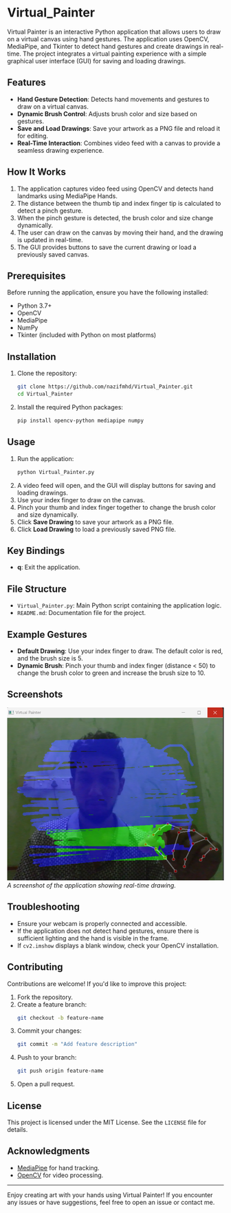 # Virtual_Painter

Virtual Painter is an interactive Python application that allows users to draw on a virtual canvas using hand gestures. The application uses OpenCV, MediaPipe, and Tkinter to detect hand gestures and create drawings in real-time. The project integrates a virtual painting experience with a simple graphical user interface (GUI) for saving and loading drawings.

## Features

- **Hand Gesture Detection**: Detects hand movements and gestures to draw on a virtual canvas.
- **Dynamic Brush Control**: Adjusts brush color and size based on gestures.
- **Save and Load Drawings**: Save your artwork as a PNG file and reload it for editing.
- **Real-Time Interaction**: Combines video feed with a canvas to provide a seamless drawing experience.

## How It Works

1. The application captures video feed using OpenCV and detects hand landmarks using MediaPipe Hands.
2. The distance between the thumb tip and index finger tip is calculated to detect a pinch gesture.
3. When the pinch gesture is detected, the brush color and size change dynamically.
4. The user can draw on the canvas by moving their hand, and the drawing is updated in real-time.
5. The GUI provides buttons to save the current drawing or load a previously saved canvas.

## Prerequisites

Before running the application, ensure you have the following installed:

- Python 3.7+
- OpenCV
- MediaPipe
- NumPy
- Tkinter (included with Python on most platforms)

## Installation

1. Clone the repository:
   ```bash
   git clone https://github.com/nazifmhd/Virtual_Painter.git
   cd Virtual_Painter
   ```
2. Install the required Python packages:
   ```bash
   pip install opencv-python mediapipe numpy
   ```

## Usage

1. Run the application:
   ```bash
   python Virtual_Painter.py
   ```
2. A video feed will open, and the GUI will display buttons for saving and loading drawings.
3. Use your index finger to draw on the canvas.
4. Pinch your thumb and index finger together to change the brush color and size dynamically.
5. Click **Save Drawing** to save your artwork as a PNG file.
6. Click **Load Drawing** to load a previously saved PNG file.

## Key Bindings

- **q**: Exit the application.

## File Structure

- `Virtual_Painter.py`: Main Python script containing the application logic.
- `README.md`: Documentation file for the project.

## Example Gestures

- **Default Drawing**: Use your index finger to draw. The default color is red, and the brush size is 5.
- **Dynamic Brush**: Pinch your thumb and index finger (distance < 50) to change the brush color to green and increase the brush size to 10.

## Screenshots

![Virtual Painter Interface](https://github.com/nazifmhd/Virtual_Painter/blob/main/image.png)  
*A screenshot of the application showing real-time drawing.*

## Troubleshooting

- Ensure your webcam is properly connected and accessible.
- If the application does not detect hand gestures, ensure there is sufficient lighting and the hand is visible in the frame.
- If `cv2.imshow` displays a blank window, check your OpenCV installation.

## Contributing

Contributions are welcome! If you'd like to improve this project:

1. Fork the repository.
2. Create a feature branch:
   ```bash
   git checkout -b feature-name
   ```
3. Commit your changes:
   ```bash
   git commit -m "Add feature description"
   ```
4. Push to your branch:
   ```bash
   git push origin feature-name
   ```
5. Open a pull request.

## License

This project is licensed under the MIT License. See the `LICENSE` file for details.

## Acknowledgments

- [MediaPipe](https://google.github.io/mediapipe/) for hand tracking.
- [OpenCV](https://opencv.org/) for video processing.

---

Enjoy creating art with your hands using Virtual Painter! If you encounter any issues or have suggestions, feel free to open an issue or contact me.
